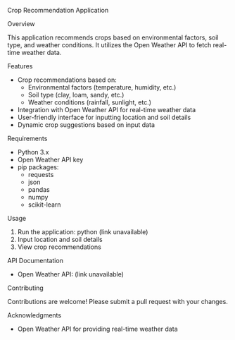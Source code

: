 Crop Recommendation Application

Overview

This application recommends crops based on environmental factors, soil type, and weather conditions. It utilizes the Open Weather API to fetch real-time weather data.


Features

- Crop recommendations based on:
    - Environmental factors (temperature, humidity, etc.)
    - Soil type (clay, loam, sandy, etc.)
    - Weather conditions (rainfall, sunlight, etc.)
- Integration with Open Weather API for real-time weather data
- User-friendly interface for inputting location and soil details
- Dynamic crop suggestions based on input data


Requirements

- Python 3.x
- Open Weather API key
- pip packages:
    - requests
    - json
    - pandas
    - numpy
    - scikit-learn


Usage

1. Run the application: python (link unavailable)
2. Input location and soil details
3. View crop recommendations


API Documentation

- Open Weather API: (link unavailable)


Contributing

Contributions are welcome! Please submit a pull request with your changes.


Acknowledgments

- Open Weather API for providing real-time weather data
